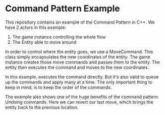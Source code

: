 # Command Pattern Example

This repository contains an example of the Command Pattern in C++.
We have 2 actors in this example:
1. The game instance controlling the whole flow
2. The Entity able to move around

In order to control where the entity goes, we use a MoveCommand. This class simply
encapsulates the new coordinates of the entity. The game instance creates those move
commands and passes them to the entity. The entity then executes the command and
moves to the new coordinates.

In this example, executes the command directly. But it's also valid to queue up the commands
and apply many at a time. The only important thing to keep in mind, is to keep the order of
the commands.

The example also shows one of the huge benefits of the command pattern: Undoing commands. Here
we can revert our last move, which brings the entity back to the previous location.
